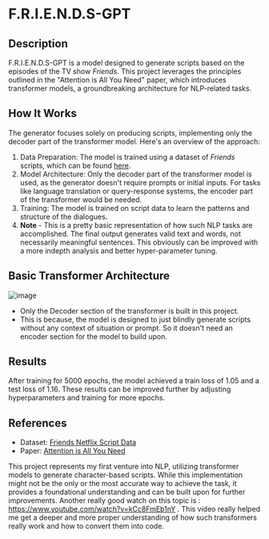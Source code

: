 F.R.I.E.N.D.S-GPT
=================

Description
-----------

F.R.I.E.N.D.S-GPT is a model designed to generate scripts based on the episodes of the TV show *Friends*. This project leverages the principles outlined in the "Attention is All You Need" paper, which introduces transformer models, a groundbreaking architecture for NLP-related tasks.

How It Works
------------

The generator focuses solely on producing scripts, implementing only the decoder part of the transformer model. Here's an overview of the approach:

1.  Data Preparation: The model is trained using a dataset of *Friends* scripts, which can be found [here](https://www.kaggle.com/datasets/gopinath15/friends-netflix-script-data).
2.  Model Architecture: Only the decoder part of the transformer model is used, as the generator doesn't require prompts or initial inputs. For tasks like language translation or query-response systems, the encoder part of the transformer would be needed.
3.  Training: The model is trained on script data to learn the patterns and structure of the dialogues.
4.  **Note** - This is a pretty basic representation of how such NLP tasks are accomplished. The final output generates valid text and words, not necessarily meaningful sentences. This obviously can be improved with a more indepth analysis and better hyper-parameter tuning.
   
Basic Transformer Architecture
------------------------------
![image](https://github.com/Noodle-bg/F.R.I.E.N.D.S-GPT/assets/142234652/6dd7e545-351d-4e89-8719-e4916f02db12)

* Only the Decoder section of the transformer is built in this project.
* This is because, the model is designed to just blindly generate scripts without any context of situation or prompt. So it doesn't need an encoder section for the model to build upon.


Results
-------

After training for 5000 epochs, the model achieved a train loss of 1.05 and a test loss of 1.16. These results can be improved further by adjusting hyperparameters and training for more epochs.

References
----------

-   Dataset: [Friends Netflix Script Data](https://www.kaggle.com/datasets/gopinath15/friends-netflix-script-data)
-   Paper: [Attention is All You Need](https://arxiv.org/pdf/1706.03762)

This project represents my first venture into NLP, utilizing transformer models to generate character-based scripts. While this implementation might not be the only or the most accurate way to achieve the task, it provides a foundational understanding and can be built upon for further improvements.
Another really good watch on this topic is : https://www.youtube.com/watch?v=kCc8FmEb1nY . 
This video really helped me get a deeper and more proper understanding of how such transformers really work and how to convert them into code.
